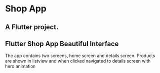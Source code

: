 # Shop App
## A Flutter project.

## Flutter Shop App Beautiful Interface
The app contains two screens, home screen and details screen.
Products are shown in listview and when clicked navigated to details screen with hero animation
